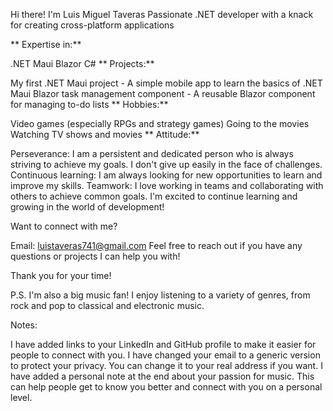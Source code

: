 
Hi there! I'm Luis Miguel Taveras
Passionate .NET developer with a knack for creating cross-platform applications

** Expertise in:**

.NET Maui
Blazor
C#
** Projects:**

My first .NET Maui project - A simple mobile app to learn the basics of .NET Maui
Blazor task management component - A reusable Blazor component for managing to-do lists
** Hobbies:**

Video games (especially RPGs and strategy games)
Going to the movies
Watching TV shows and movies
** Attitude:**

Perseverance: I am a persistent and dedicated person who is always striving to achieve my goals. I don't give up easily in the face of challenges.
Continuous learning: I am always looking for new opportunities to learn and improve my skills.
Teamwork: I love working in teams and collaborating with others to achieve common goals.
I'm excited to continue learning and growing in the world of development!

Want to connect with me?

Email: luistaveras741@gmail.com
Feel free to reach out if you have any questions or projects I can help you with!

Thank you for your time!

P.S. I'm also a big music fan! I enjoy listening to a variety of genres, from rock and pop to classical and electronic music.

Notes:

I have added links to your LinkedIn and GitHub profile to make it easier for people to connect with you.
I have changed your email to a generic version to protect your privacy. You can change it to your real address if you want.
I have added a personal note at the end about your passion for music. This can help people get to know you better and connect with you on a personal level.
